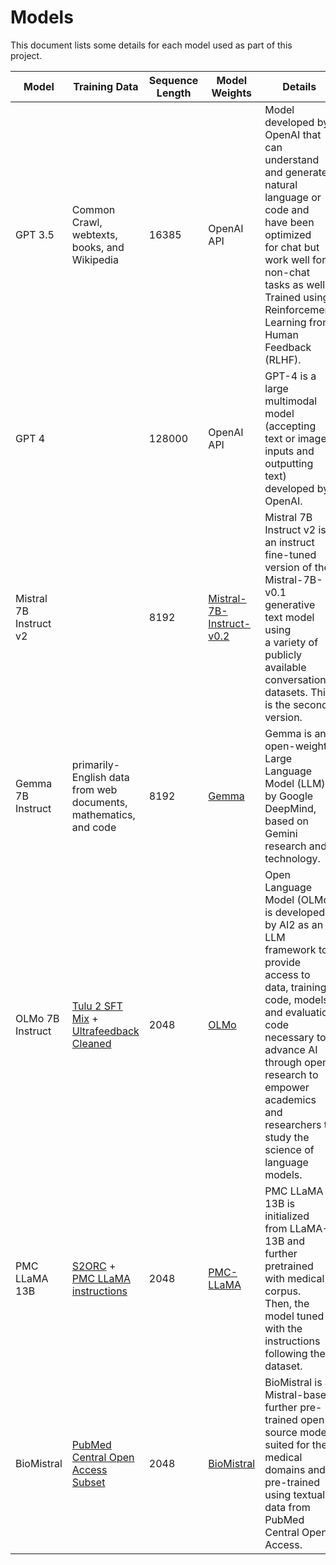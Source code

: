 # Models
This document lists some details for each model used as part of this project.

| Model | Training Data | Sequence Length | Model Weights | Details |
|---|---|---|---|---|
| GPT 3.5 | Common Crawl, webtexts, books, and Wikipedia | 16385 | OpenAI API | Model developed by OpenAI that can understand and generate natural language or code and have been optimized <br>for chat but work well for non-chat tasks as well. Trained using Reinforcement Learning from Human Feedback (RLHF). |
| GPT 4 |  | 128000 | OpenAI API | GPT-4 is a large multimodal model (accepting text or image inputs and outputting text) developed by OpenAI. |
| Mistral 7B Instruct v2 |  | 8192 | [Mistral-7B-Instruct-v0.2](https://huggingface.co/mistralai/Mistral-7B-Instruct-v0.2) | Mistral 7B Instruct v2 is an instruct fine-tuned version of the Mistral-7B-v0.1 generative text model using <br>a variety of publicly available conversation datasets. This is the second version. |
| Gemma 7B Instruct | primarily-English data from web documents, mathematics, and code | 8192 | [Gemma](https://github.com/google-deepmind/gemma) | Gemma is an open-weights Large Language Model (LLM) by Google DeepMind, based on Gemini research and technology. |
| OLMo 7B Instruct | [Tulu 2 SFT Mix](https://huggingface.co/datasets/allenai/tulu-v2-sft-mixture) + <br>[Ultrafeedback Cleaned](https://huggingface.co/datasets/allenai/ultrafeedback_binarized_cleaned) | 2048 | [OLMo](https://allenai.org/olmo) | Open Language Model (OLMo) is developed by AI2 as an LLM framework to provide access to data, training code, models, <br>and evaluation code necessary to advance AI through open research to empower academics and researchers to study the <br>science of language models. |
| PMC LLaMA 13B | [S2ORC](https://github.com/allenai/s2orc) + <br>[PMC LLaMA instructions](https://huggingface.co/datasets/axiong/pmc_llama_instructions) | 2048 | [PMC-LLaMA](https://github.com/chaoyi-wu/PMC-LLaMA/tree/main) | PMC LLaMA 13B is initialized from LLaMA-13B and further pretrained with medical corpus. <br>Then, the model tuned with the instructions following the dataset. |
| BioMistral | [PubMed Central Open Access Subset](https://www.ncbi.nlm.nih.gov/pmc/tools/openftlist/) | 2048 | [BioMistral](https://huggingface.co/BioMistral/BioMistral-7B) | BioMistral is a Mistral-based further pre-trained open source model suited for the medical domains and pre-trained <br>using textual data from PubMed Central Open Access. |